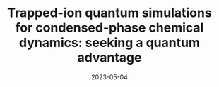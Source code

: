 ---
title: "Trapped-ion quantum simulations for condensed-phase chemical dynamics: seeking a quantum advantage"
collection: publications
permalink: /publication/2023-05-04-Chemical
excerpt: "Analog-quantum simulation derived from tracking the evolution of trapped-ion systems holds the potential to simulate molecular quantum dynamics that is beyond the reach of classical-digital strategies. This Review explores the prospects for developing this quantum advantage."
date: 2023-05-04
authors: '<b>MK</b>, H. Nuomin, S.N. Chowdhury, J.L. Yuly, K. Sun, J. Whitlow, J. Valdiviezo, Z. Zhang, P. Zhang, D.N. Beratan, K.R. Brown,'
arXiv: 'arXiv:2305.03156'
paperurl: 'https://arxiv.org/abs/2305.03156'
talk: "Accepted talk at the 23rd Asian Quantum Information Science Conference (AQIS23), Seoul [[Seminar](https://www.youtube.com/watch?v=iOTh1hngSzA&t=389s)]"
---